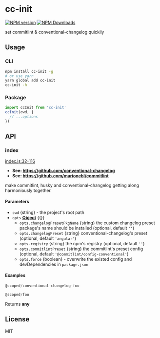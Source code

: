 # cc-init

<!--
[![build status](https://img.shields.io/travis/imcuttle/cc-init/master.svg?style=flat-square)](https://travis-ci.org/imcuttle/cc-init)
[![Test coverage](https://img.shields.io/codecov/c/github/imcuttle/cc-init.svg?style=flat-square)](https://codecov.io/github/imcuttle/cc-init?branch=master)
-->

[![NPM version](https://img.shields.io/npm/v/cc-init.svg?style=flat-square)](https://www.npmjs.com/package/cc-init)
[![NPM Downloads](https://img.shields.io/npm/dm/cc-init.svg?style=flat-square&maxAge=43200)](https://www.npmjs.com/package/cc-init)

set commitlint & conventional-changelog quickily

## Usage

### CLI

```bash
npm install cc-init -g
# or use yarn
yarn global add cc-init
cc-init -h
```

### Package

```javascript
import ccInit from 'cc-init'
ccInit(cwd, {
  // ...options
})
```

## API

<!-- Generated by documentation.js. Update this documentation by updating the source code. -->

### index

[index.js:32-116](https://github.com/imcuttle/cc-init/blob/be4896cf3fb54aa5368db086abab3fe6623e242c/index.js#L32-L116 'Source code on GitHub')

- **See: <https://github.com/conventional-changelog>**
- **See: <https://github.com/marionebl/commitlint>**

make commitlint, husky and conventional-changelog getting along harmoniously together.

#### Parameters

- `cwd` {string} - the project's root path
- `opts` **[Object](https://developer.mozilla.org/docs/Web/JavaScript/Reference/Global_Objects/Object)** {{}}
  - `opts.changelogPresetPkgName` {string}
    the custom changelog preset package's name should be installed (optional, default `''`)
  - `opts.changelogPreset` {string}
    conventional-changelog's preset (optional, default `'angular'`)
  - `opts.registry` {string} the npm's registry (optional, default `''`)
  - `opts.commitlintPreset` {string}
    the commitlint's preset config (optional, default `'@commitlint/config-conventional'`)
  - `opts.force` {boolean} - overwrite the existed config and devDependencies in `package.json`

#### Examples

```javascript
@scoped/conventional-changelog-foo
```

```javascript
@scoped/foo
```

Returns **any**

## License

MIT
